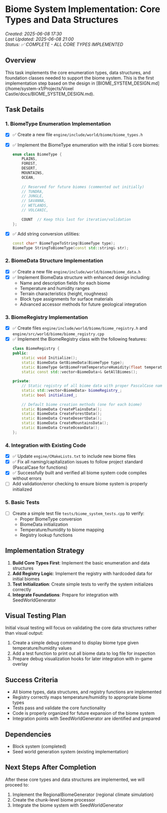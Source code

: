 # Biome System Implementation: Core Types and Data Structures

*Created: 2025-06-08 17:30*  
*Last Updated: 2025-06-08 21:00*  
*Status: ✅ COMPLETE - ALL CORE TYPES IMPLEMENTED*

## Overview

This task implements the core enumeration types, data structures, and foundation classes needed to support the biome system. This is the first implementation step based on the design in [BIOME_SYSTEM_DESIGN.md](/home/system-x1/Projects/Voxel Castle/docs/BIOME_SYSTEM_DESIGN.md).

## Task Details

### 1. BiomeType Enumeration Implementation

- [x] ✅ Create a new file `engine/include/world/biome/biome_types.h`
- [x] ✅ Implement the BiomeType enumeration with the initial 5 core biomes:
  ```cpp
  enum class BiomeType {
      PLAINS,
      FOREST,
      DESERT,
      MOUNTAINS,
      OCEAN,
      
      // Reserved for future biomes (commented out initially)
      // TUNDRA,
      // JUNGLE,
      // SAVANNA,
      // WETLANDS,
      // VOLCANIC,
      
      COUNT  // Keep this last for iteration/validation
  };
  ```

- [x] ✅ Add string conversion utilities:
  ```cpp
  const char* BiomeTypeToString(BiomeType type);
  BiomeType StringToBiomeType(const std::string& str);
  ```

### 2. BiomeData Structure Implementation

- [x] ✅ Create a new file `engine/include/world/biome/biome_data.h`
- [x] ✅ Implement BiomeData structure with enhanced design including:
  - Name and description fields for each biome
  - Temperature and humidity ranges
  - Terrain characteristics (height, roughness)
  - Block type assignments for surface materials
  - Advanced accessor methods for future geological integration

### 3. BiomeRegistry Implementation

- [x] ✅ Create files `engine/include/world/biome/biome_registry.h` and `engine/src/world/biome/biome_registry.cpp`
- [x] ✅ Implement the BiomeRegistry class with the following features:
  ```cpp
  class BiomeRegistry {
  public:
      static void Initialize();
      static BiomeData GetBiomeData(BiomeType type);
      static BiomeType GetBiomeFromTemperatureHumidity(float temperature, float humidity);
      static const std::vector<BiomeData>& GetAllBiomes();
      
  private:
      // Static registry of all biome data with proper PascalCase naming
      static std::vector<BiomeData> biomeRegistry_;
      static bool initialized_;
      
      // Default biome creation methods (one for each biome)
      static BiomeData CreatePlainsData();
      static BiomeData CreateForestData();
      static BiomeData CreateDesertData();
      static BiomeData CreateMountainsData();
      static BiomeData CreateOceanData();
  };
  ```

### 4. Integration with Existing Code

- [x] ✅ Update `engine/CMakeLists.txt` to include new biome files
- [x] ✅ Fix all naming/capitalization issues to follow project standard (PascalCase for functions)
- [x] ✅ Successfully built and verified all biome system code compiles without errors
- [ ] Add validation/error checking to ensure biome system is properly initialized

### 5. Basic Tests

- [ ] Create a simple test file `tests/biome_system_tests.cpp` to verify:
  - Proper BiomeType conversion
  - BiomeData initialization
  - Temperature/humidity to biome mapping
  - Registry lookup functions

## Implementation Strategy

1. **Build Core Types First**: Implement the basic enumeration and data structures
2. **Add Registry Logic**: Implement the registry with hardcoded data for initial biomes
3. **Test Initialization**: Create simple tests to verify the system initializes correctly
4. **Integrate Foundations**: Prepare for integration with SeedWorldGenerator

## Visual Testing Plan

Initial visual testing will focus on validating the core data structures rather than visual output:

1. Create a simple debug command to display biome type given temperature/humidity values
2. Add a test function to print out all biome data to log file for inspection
3. Prepare debug visualization hooks for later integration with in-game overlay

## Success Criteria

- All biome types, data structures, and registry functions are implemented
- Registry correctly maps temperature/humidity to appropriate biome types
- Tests pass and validate the core functionality
- Code is properly organized for future expansion of the biome system
- Integration points with SeedWorldGenerator are identified and prepared

## Dependencies

- Block system (completed)
- Seed world generation system (existing implementation)

## Next Steps After Completion

After these core types and data structures are implemented, we will proceed to:

1. Implement the RegionalBiomeGenerator (regional climate simulation)
2. Create the chunk-level biome processor
3. Integrate the biome system with SeedWorldGenerator
